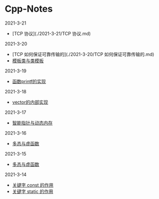 # Cpp-Notes  

2021-3-21

  - [TCP 协议](./2021-3-21/TCP 协议.md)

2021-3-20

  - [TCP 如何保证可靠传输的](./2021-3-20/TCP 如何保证可靠传输的.md)
  - [模板类与类模板](./2021-3-20/模板类与类模板.md)

2021-3-19

  - [函数printf的实现](./2021-3-19/函数printf的实现.md)

2021-3-18

  - [vector的内部实现](./2021-3-18/vector的内部实现.md)

2021-3-17

  - [智能指针与动态内存](./2021-3-17/智能指针与动态内存.md)

2021-3-16

  - [多态与虚函数](./2021-3-16/关于内存对齐.md)

2021-3-15

  - [多态与虚函数](./2021-3-15/多态与虚函数.md)

2021-3-14

  - [关键字 const 的作用](https://github.com/Willbebest/Cpp-Notes/blob/master/2021-3-14/const%20%E7%9A%84%E4%BD%9C%E7%94%A8.md)  
  - [关键字 static 的作用](https://github.com/Willbebest/Cpp-Notes/blob/master/2021-3-14/static%20%E7%9A%84%E4%BD%9C%E7%94%A8.md)



